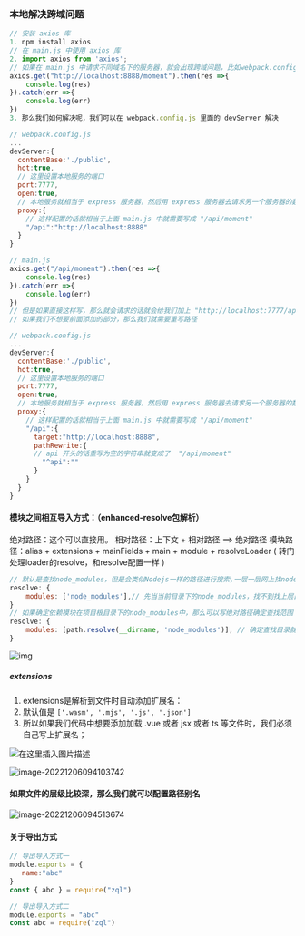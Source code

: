 ### 本地解决跨域问题

```js
// 安装 axios 库
1. npm install axios
// 在 main.js 中使用 axios 库
2. import axios from 'axios';
// 如果在 main.js 中请求不同域名下的服务器，就会出现跨域问题，比如webpack.config.js 里面的 devServer中配置port:7777，那么我们在 main.js 里面请求8888的话，就会出现跨域问题
axios.get("http://localhost:8888/moment").then(res =>{
	console.log(res)
}).catch(err =>{
	console.log(err)
})
3. 那么我们如何解决呢，我们可以在 webpack.config.js 里面的 devServer 解决
```

```js
// webpack.config.js
...
devServer:{
  contentBase:'./public',
  hot:true,
  // 这里设置本地服务的端口
  port:7777,
  open:true,
  // 本地服务就相当于 express 服务器，然后用 express 服务器去请求另一个服务器的数据，然后用 express 服务器 给我们本地提供数据，但是这样在生产环境中依然会有问题出现，到时候配合 Nginx
  proxy:{
    // 这样配置的话就相当于上面 main.js 中就需要写成 "/api/moment" 
    "/api":"http://localhost:8888"
  }
}
```

```js
// main.js
axios.get("/api/moment").then(res =>{
	console.log(res)
}).catch(err =>{
	console.log(err)
})
// 但是如果直接这样写，那么就会请求的话就会给我们加上 "http://localhost:7777/api/moment"
// 如果我们不想要前面添加的部分，那么我们就需要重写路径
```

```js
// webpack.config.js
...
devServer:{
  contentBase:'./public',
  hot:true,
  // 这里设置本地服务的端口
  port:7777,
  open:true,
  // 本地服务就相当于 express 服务器，然后用 express 服务器去请求另一个服务器的数据，然后用 express 服务器 给我们本地提供数据，但是这样在生产环境中依然会有问题出现，到时候配合 Nginx
  proxy:{
    // 这样配置的话就相当于上面 main.js 中就需要写成 "/api/moment" 
    "/api":{
	  target:"http://localhost:8888",
      pathRewrite:{
      // api 开头的话重写为空的字符串就变成了  "/api/moment" 
		"^api":""	
      }
    }
  }
}
```

#### 模块之间相互导入方式：（enhanced-resolve包解析）

绝对路径：这个可以直接用。
相对路径：上下文 + 相对路径 ==> 绝对路径
模块路径：alias + extensions + mainFields + main + module + resolveLoader ( 转门处理loader的resolve，和resolve配置一样 )

```js
// 默认是查找node_modules，但是会类似Nodejs一样的路径进行搜索,一层一层网上找node_modules
resolve: {
	modules: ['node_modules'],// 先当当前目录下的node_modules，找不到找上层目录的node_moudles，直到全局的node_modules
}
// 如果确定依赖模块在项目根目录下的node_modules中，那么可以写绝对路径确定查找范围
resolve: {
	modules: [path.resolve(__dirname, 'node_modules')], // 确定查找目录就是项目下的node_modules，找不到不会往上层找
}
```

![img](https://img-blog.csdnimg.cn/b8dc2f411d7c4cdaac75f42213a43bfb.png)

##### extensions

1. extensions是解析到文件时自动添加扩展名：
2. 默认值是 `['.wasm', '.mjs', '.js', '.json']`
3. 所以如果我们代码中想要添加加载 .vue 或者 jsx 或者 ts 等文件时，我们必须自己写上扩展名；

![在这里插入图片描述](https://img-blog.csdnimg.cn/95cac902eacb4c25867178da6daa62e5.png)

![image-20221206094103742](D:%5Cworkspace%5CQiLongZhang%5CVue%5CQ7Long%5CVue3%5C%E7%AC%94%E8%AE%B0%5C09_%E5%89%8D%E7%AB%AF%E8%A7%A3%E5%86%B3%E8%B7%A8%E5%9F%9F.assets%5Cimage-20221206094103742.png)

#### 如果文件的层级比较深，那么我们就可以配置路径别名

![image-20221206094513674](D:%5Cworkspace%5CQiLongZhang%5CVue%5CQ7Long%5CVue3%5C%E7%AC%94%E8%AE%B0%5C09_%E5%89%8D%E7%AB%AF%E8%A7%A3%E5%86%B3%E8%B7%A8%E5%9F%9F.assets%5Cimage-20221206094513674.png)

#### 关于导出方式

```js
// 导出导入方式一
module.exports = {
   name:"abc"
}
const { abc } = require("zql")

// 导出导入方式二
module.exports = "abc"
const abc = require("zql")
```

